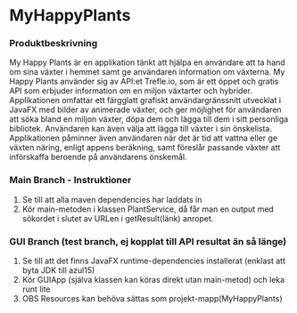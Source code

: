 # MyHappyPlants

### Produktbeskrivning
My Happy Plants är en applikation tänkt att hjälpa en användare att ta hand om sina växter i hemmet samt ge användaren information om växterna. My Happy Plants använder sig av API:et Trefle.io, som är ett öppet och gratis API som erbjuder information om en miljon växtarter och hybrider. Applikationen omfattar ett färgglatt grafiskt användargränssnitt utvecklat i JavaFX med bilder av animerade växter, och ger möjlighet för användaren att söka bland en miljon växter, döpa dem och lägga till dem i sitt personliga bibliotek. Användaren kan även välja att lägga till växter i sin önskelista.
Applikationen påminner även användaren när det är tid att vattna eller ge växten näring, enligt appens beräkning, samt föreslår passande växter att införskaffa beroende på användarens önskemål.

### Main Branch - Instruktioner
1. Se till att alla maven dependencies har laddats in
2. Kör main-metoden i klassen PlantService, då får man en output med sökordet i slutet av URLen i getResult(länk) anropet.

### GUI Branch (test branch, ej kopplat till API resultat än så länge)
1. Se till att det finns JavaFX runtime-dependencies installerat (enklast att byta JDK till azul15)
2. Kör GUIApp (själva klassen kan köras direkt utan main-metod) och leka runt lite
3. OBS Resources kan behöva sättas som projekt-mapp(MyHappyPlants)
